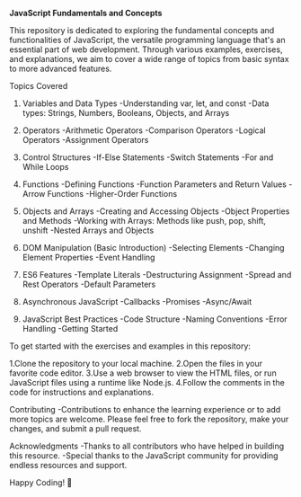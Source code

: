 **JavaScript Fundamentals and Concepts**

This repository is dedicated to exploring the fundamental concepts and functionalities of JavaScript, the versatile programming language that's an essential part of web development.
Through various examples, exercises, and explanations, we aim to cover a wide range of topics from basic syntax to more advanced features.

Topics Covered

1. Variables and Data Types
-Understanding var, let, and const
-Data types: Strings, Numbers, Booleans, Objects, and Arrays

2. Operators
-Arithmetic Operators
-Comparison Operators
-Logical Operators
-Assignment Operators

3. Control Structures
-If-Else Statements
-Switch Statements
-For and While Loops

4. Functions
-Defining Functions
-Function Parameters and Return Values
-Arrow Functions
-Higher-Order Functions

5. Objects and Arrays
-Creating and Accessing Objects
-Object Properties and Methods
-Working with Arrays: Methods like push, pop, shift, unshift
-Nested Arrays and Objects

6. DOM Manipulation (Basic Introduction)
-Selecting Elements
-Changing Element Properties
-Event Handling

7. ES6 Features
-Template Literals
-Destructuring Assignment
-Spread and Rest Operators
-Default Parameters

8. Asynchronous JavaScript
-Callbacks
-Promises
-Async/Await

9. JavaScript Best Practices
-Code Structure
-Naming Conventions
-Error Handling
-Getting Started

To get started with the exercises and examples in this repository:

1.Clone the repository to your local machine.
2.Open the files in your favorite code editor.
3.Use a web browser to view the HTML files, or run JavaScript files using a runtime like Node.js.
4.Follow the comments in the code for instructions and explanations.

Contributing
-Contributions to enhance the learning experience or to add more topics are welcome. Please feel free to fork the repository, make your changes, and submit a pull request.

Acknowledgments
-Thanks to all contributors who have helped in building this resource.
-Special thanks to the JavaScript community for providing endless resources and support.

Happy Coding! 🚀
